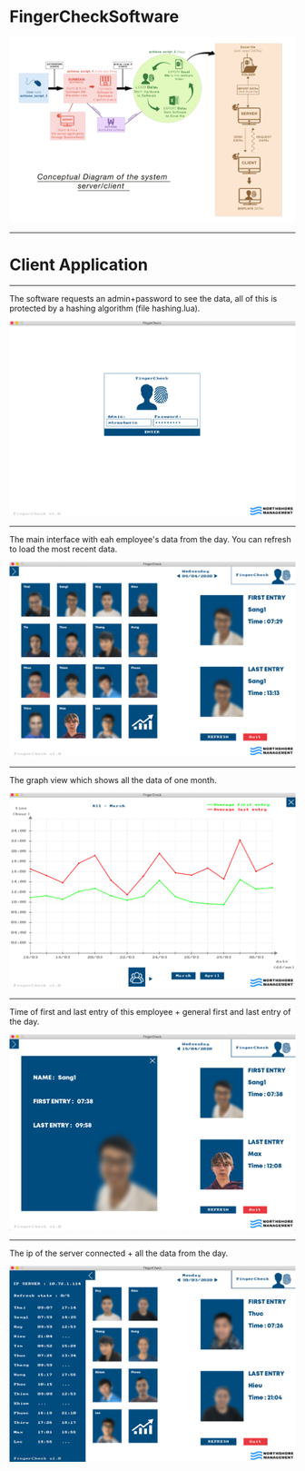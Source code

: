 # FingerCheckSoftware

![](images/conceptual_diagram_server_client.png)

________
# Client Application
________
 
 

The software requests an admin+password to see the data, all of this is protected by a hashing algorithm (file hashing.lua).

![](images/1.png)
________
 


The main interface with eah employee's data from the day. You can refresh to load the most recent data.

![](images/2.png)
________
 


The graph view which shows all the data of one month. 

![](images/3.png)
________
 


Time of first and last entry of this employee + general first and last entry of the day.

![](images/4.png)
________
 
 

The ip of the server connected + all the data from the day.

![](images/5.png)
